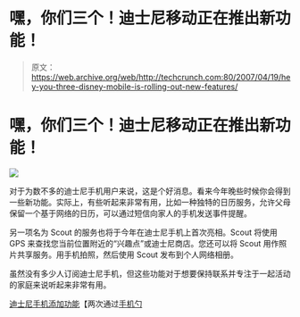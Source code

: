 # 嘿，你们三个！迪士尼移动正在推出新功能！

> 原文：<https://web.archive.org/web/http://techcrunch.com:80/2007/04/19/hey-you-three-disney-mobile-is-rolling-out-new-features/>

# 嘿，你们三个！迪士尼移动正在推出新功能！

![](img/fe11be3cfdc4834c4ded77293a932f0b.png)

对于为数不多的迪士尼手机用户来说，这是个好消息。看来今年晚些时候你会得到一些新功能。实际上，有些听起来非常有用，比如一种独特的日历服务，允许父母保留一个基于网络的日历，可以通过短信向家人的手机发送事件提醒。

另一项名为 Scout 的服务也将于今年在迪士尼手机上首次亮相。Scout 将使用 GPS 来查找您当前位置附近的“兴趣点”或迪士尼商店。您还可以将 Scout 用作照片共享服务。用手机拍照，然后使用 Scout 发布到个人网络相册。

虽然没有多少人订阅迪士尼手机，但这些功能对于想要保持联系并专注于一起活动的家庭来说听起来非常有用。

[迪士尼手机添加功能](https://web.archive.org/web/20210228055110/http://www.twice.com/article/CA6434041.html)【两次通过[手机勺](https://web.archive.org/web/20210228055110/http://www.phonescoop.com/news/item.php?n=2170)